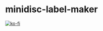 # minidisc-label-maker

[![ko-fi](https://ko-fi.com/img/githubbutton_sm.svg)](https://ko-fi.com/L4L8AKQJ)
